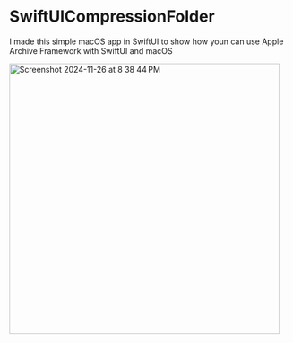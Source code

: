 # SwiftUICompressionFolder
I made this simple macOS app in SwiftUI to show how youn can use Apple Archive Framework with SwiftUI and macOS

<img width="482" alt="Screenshot 2024-11-26 at 8 38 44 PM" src="https://github.com/user-attachments/assets/25648f0a-aff3-4c4a-8974-1d62cd2e1b66">
